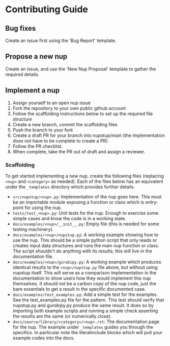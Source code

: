 # Contributing Guide

## Bug fixes

Create an issue first using the 'Bug Report' template.

## Propose a new nup

Create an issue, and use the 'New Nup Proposal' template to gather the required details.

## Implement a nup

1. Assign yourself to an open nup issue
2. Fork the repository to your own public github account
3. Follow the scaffolding instructions below to set up the required file structure
4. Create a new branch, commit the scaffolding files
5. Push the branch to your fork
6. Create a draft PR for your branch into nupstup/main (the implementation does not have to be complete to create a PR).
7. Follow the PR checklist.
8. When complete, take the PR out of draft and assign a reviewer.

### Scaffolding

To get started implementing a new nup, create the following files (replacing `<nup>` and `<category>` as needed). Each of the files below has an equivalent under the `_templates` directory which provides further details.

* `src/nupstup/<nup>.py`: Implementation of the nup goes here. This must be an importable module exposing a function or class which is entry-point for using the nup.
* `tests/test_<nup>.py`: Unit tests for the nup. Enough to exercise some simple cases and know the code is in a working state.
* `docs/examples/<nup>/__init__.py`: Empty file (this is needed for some testing machinery).
* `docs/examples/<nup>/nupstup.py`: A working example showing how to use the nup. This should be a simple python script that only reads or creates input data structures and runs the main nup function or class. The script shouldn't do anything with its results; this will live in the documentation file.
* `docs/examples/<nup>/gurobipy.py`: A working example which produces identical results to the `<nup>/nupstup.py` file above, but without using nupstup itself. This will serve as a comparison implementation in the documentation to show users how they would implement this nup themselves. It should not be a carbon copy of the nup code, just the bare essentials to get a result in the specific documented case.
* `docs/examples/test_examples.py`: Add a simple test for the examples. See the test_examples.py file for the pattern. This test should verify that nupstup.py and gurobipy.py produce the same result. It does so by importing both example scripts and running a simple check asserting the results are the same (or numerically close).
* `docs/source/library/<category>/<nup>.rst`: The documentation page for the nup. The example under `_templates` guides you through the specifics. In particular note the literalinclude blocks which will pull your example codes into the docs.
